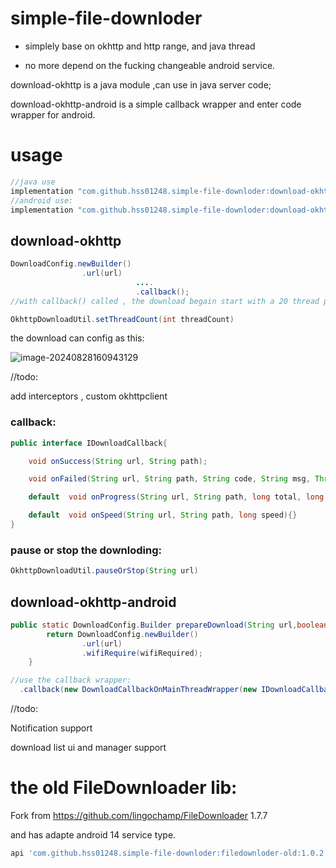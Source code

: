 # simple-file-downloder

* simplely base on okhttp and http range, and  java thread

* no more depend on the fucking changeable android service.



download-okhttp  is a java module ,can use in java server code;

download-okhttp-android is a simple callback wrapper and enter code wrapper for android.



# usage

```groovy
//java use
implementation "com.github.hss01248.simple-file-downloder:download-okhttp:1.0.2"
//android use:
implementation "com.github.hss01248.simple-file-downloder:download-okhttp-android:1.0.2"
```

## download-okhttp

```java
DownloadConfig.newBuilder()
                .url(url)
  							....
  							.callback();
//with callback() called , the download begain start with a 20 thread pool(when set async, which is default in android), which can be change by:

OkhttpDownloadUtil.setThreadCount(int threadCount)
```

the download can config as this:

![image-20240828160943129](https://cdn.jsdelivr.net/gh/shuiniuhss/myimages@main/imagemac3/image-20240828160943129.png)

//todo:

add interceptors  , custom okhttpclient

### callback:

```java
public interface IDownloadCallback{

    void onSuccess(String url, String path);

    void onFailed(String url, String path, String code, String msg, Throwable e);

    default  void onProgress(String url, String path, long total, long alreadyReceived){}

    default  void onSpeed(String url, String path, long speed){}
}
```

### pause or stop the downloding:

```java
OkhttpDownloadUtil.pauseOrStop(String url)
```



## download-okhttp-android

```java
public static DownloadConfig.Builder prepareDownload(String url,boolean wifiRequired){
        return DownloadConfig.newBuilder()
                .url(url)
                .wifiRequire(wifiRequired);
    }

//use the callback wrapper:
  .callback(new DownloadCallbackOnMainThreadWrapper(new IDownloadCallback() {}));
```



//todo:

Notification support 

download list ui and manager support

# the old FileDownloader lib:

Fork from https://github.com/lingochamp/FileDownloader 1.7.7 

and has adapte android 14 service type.



```groovy
api 'com.github.hss01248.simple-file-downloder:filedownloder-old:1.0.2'
```



